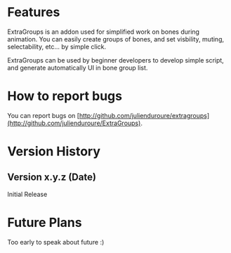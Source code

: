 # Features

ExtraGroups is an addon used for simplified work on bones during animation. You can easily create groups of bones, and set visbility, muting, selectability, etc... by simple click.

ExtraGroups can be used by beginner developers to develop simple script, and generate automatically UI in bone group list.

# How to report bugs

You can report bugs on [http://github.com/julienduroure/extragroups](http://github.com/julienduroure/ExtraGroups).

# Version History

## Version x.y.z (Date)

Initial Release

# Future Plans

Too early to speak about future :)
